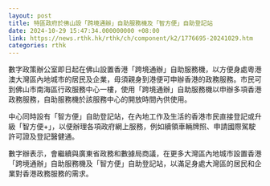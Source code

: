 ```yaml
---
layout: post
title: 特區政府於佛山設「跨境通辦」自助服務機及「智方便」自助登記站
date: 2024-10-29 15:47:34.000000000 +08:00
link: https://news.rthk.hk/rthk/ch/component/k2/1776695-20241029.htm
categories: rthk
---
```


數字政策辦公室即日起在佛山設置香港「跨境通辦」自助服務機，以方便身處粵港澳大灣區內地城市的居民及企業，毋須親身到港便可申辦香港的政務服務。市民可到佛山市南海區行政服務中心一樓，使用「跨境通辦」自助服務機以申辦多項香港政務服務，自助服務機於該服務中心的開放時間內供使用。

中心同時設有「智方便」自助登記站，在內地工作及生活的香港市民直接登記或升級「智方便+」，以便辦理各項政府網上服務，例如續領車輛牌照、申請國際駕駛許可證及登記醫健通。

數字辦表示，會繼續與廣東省政務和數據局商議，在更多大灣區內地城市設置香港「跨境通辦」自助服務機及「智方便」自助登記站，以滿足身處大灣區的居民和企業對香港政務服務的需求。
